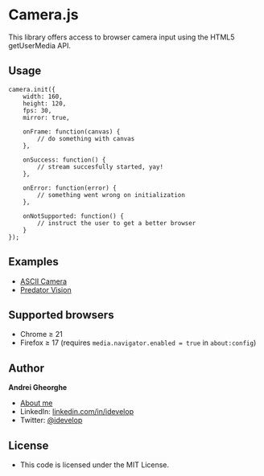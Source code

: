 Camera.js
============

This library offers access to browser camera input using the HTML5 getUserMedia API.

## Usage

	camera.init({
		width: 160,
		height: 120,
		fps: 30,
		mirror: true,

		onFrame: function(canvas) {
			// do something with canvas
		},

		onSuccess: function() {
			// stream succesfully started, yay!
		},

		onError: function(error) {
			// something went wrong on initialization
		},

		onNotSupported: function() {
			// instruct the user to get a better browser
		}
	});


## Examples

* [ASCII Camera](http://idevelop.github.com/ascii-camera/)
* [Predator Vision](http://idevelop.github.com/predator-vision/)

## Supported browsers

* Chrome &ge; 21
* Firefox &ge; 17 (requires `media.navigator.enabled = true` in `about:config`)

## Author

**Andrei Gheorghe**

* [About me](http://idevelop.github.com)
* LinkedIn: [linkedin.com/in/idevelop](https://linkedin.com/in/idevelop)
* Twitter: [@idevelop](http://twitter.com/idevelop)

## License

- This code is licensed under the MIT License.
